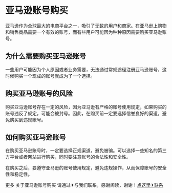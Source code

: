 # 亚马逊账号购买

亚马逊作为全球最大的电商平台之一，吸引了无数的用户和商家。在亚马逊上购物和销售商品需要一个有效的账号，而有些用户可能因为种种原因需要购买亚马逊账号。

## 为什么需要购买亚马逊账号
一些用户可能因为个人原因或者业务需要，无法通过常规途径注册亚马逊账号，这时候购买一个现成的账号就成为了一个选择。

## 购买亚马逊账号的风险
购买亚马逊账号存在一定的风险，因为亚马逊有严格的账号使用规定，如果购买的账号违反了规定，可能会被封号。因此，在购买前一定要选择信誉良好的渠道，避免购买到违规账号。

## 如何购买亚马逊账号
在购买亚马逊账号时，一定要选择正规渠道，避免被骗。可以选择一些知名的第三方平台或者网站进行购买，同时要注意账号的合法性和安全性。

在购买之后，要遵守亚马逊的账号使用规定，避免违规操作，从而保障账号的安全性和稳定性。

更多 关于亚马逊账号购买 请通过✈与我们联系，感谢阅读，谢谢！[点这里✈联系](https://c.k02.cc)